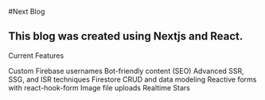 #Next Blog

## This blog was created using Nextjs and React.

Current Features

Custom Firebase usernames
Bot-friendly content (SEO)
Advanced SSR, SSG, and ISR techniques
Firestore CRUD and data modeling
Reactive forms with react-hook-form
Image file uploads
Realtime Stars